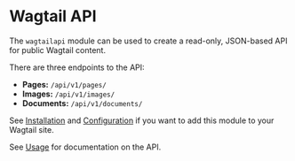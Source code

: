 # Wagtail API

The ``wagtailapi`` module can be used to create a read-only, JSON-based API for public Wagtail content.

There are three endpoints to the API:

* **Pages:** ``/api/v1/pages/``
* **Images:** ``/api/v1/images/``
* **Documents:** ``/api/v1/documents/``

See [Installation](http://torchbox.viewdocs.io/wagtailapi/installation) and [Configuration](http://torchbox.viewdocs.io/wagtailapi/configuration) if you want to add this module to your Wagtail site.

See [Usage](http://torchbox.viewdocs.io/wagtailapi/usage) for documentation on the API.

